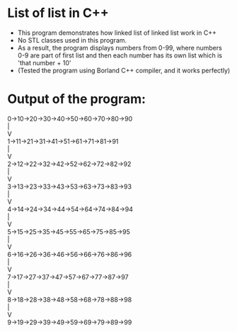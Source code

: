 List of list in C++
===================

* This program demonstrates how linked list of linked list work in C++
* No STL classes used in this program.
* As a result, the program displays numbers from 0-99, where numbers 0-9 are part
of first list and then each number has its own list which is 'that number + 10' 
* (Tested the program using Borland C++ compiler, and it works perfectly)


Output of the program:
=======================

0->10->20->30->40->50->60->70->80->90<br>
|<br>
V<br>
1->11->21->31->41->51->61->71->81->91<br>
|<br>
V<br>
2->12->22->32->42->52->62->72->82->92<br>
|<br>
V<br>
3->13->23->33->43->53->63->73->83->93<br>
|<br>
V<br>
4->14->24->34->44->54->64->74->84->94<br>
|<br>
V<br>
5->15->25->35->45->55->65->75->85->95<br>
|<br>
V<br>
6->16->26->36->46->56->66->76->86->96<br>
|<br>
V<br>
7->17->27->37->47->57->67->77->87->97<br>
|<br>
V<br>
8->18->28->38->48->58->68->78->88->98<br>
|<br>
V<br>
9->19->29->39->49->59->69->79->89->99<br>